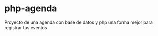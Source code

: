 # php-agenda
Proyecto de una agenda con base de datos y php una forma mejor para registrar tus eventos
